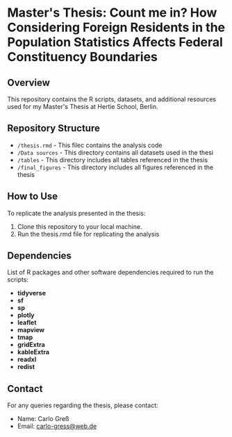 # Master's Thesis: Count me in? How Considering Foreign Residents in the Population Statistics Affects Federal Constituency Boundaries

## Overview

This repository contains the R scripts, datasets, and additional resources used for my Master's Thesis at Hertie School, Berlin.

## Repository Structure

- `/thesis.rmd` - This filec contains the analysis code
- `/Data sources` - This directory contains all datasets used in the thesi
- `/tables` - This directory includes all tables referenced in the thesis
- `/final_figures` - This directory includes all figures referenced in the thesis

## How to Use

To replicate the analysis presented in the thesis:
1. Clone this repository to your local machine.
2. Run the thesis.rmd file for replicating the analysis

## Dependencies

List of R packages and other software dependencies required to run the scripts:
- **tidyverse**
- **sf**
- **sp**
- **plotly**
- **leaflet**
- **mapview**
- **tmap**
- **gridExtra**
- **kableExtra**
- **readxl**
- **redist**

## Contact

For any queries regarding the thesis, please contact:
- Name: Carlo Greß
- Email: carlo-gress@web.de
